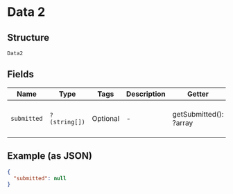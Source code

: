 
# Data 2

## Structure

`Data2`

## Fields

| Name | Type | Tags | Description | Getter | Setter |
|  --- | --- | --- | --- | --- | --- |
| `submitted` | `?(string[])` | Optional | - | getSubmitted(): ?array | setSubmitted(?array submitted): void |

## Example (as JSON)

```json
{
  "submitted": null
}
```

